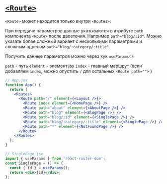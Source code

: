 # [`<Route>`](../index.md)

`<Route>` может находится только внутри `<Routes>`.

При передаче параметров данные указываются в атрибуте `path` компонента `<Route>` после двоеточия. Например `path="blog/:id"`. Можно указать более сложный вариант с несколькими параметрами и сложным адресом `path="blog/:category/:title"`.

Получить данные параметров можно через хук `useParams()`.

`path` - путь
`element` - элемент jsx
`index` - главный маршрут (если добавляем `index`, можно опустить `/` для остальных `<Route path="">` )

```jsx
// App.jsx
function App() {
  return (
    <Routes>
      <Route path="/" element={<Layout />}>
        <Route index element={<HomePage />} />
        <Route path="about" element={<AboutPage />} />
        <Route path="blog" element={<BlogPage />} />
        <Route path="blog/:id" element={<SinglePage />} />
        <Route path="blog/:category/:title" element={<SinglePage />} />
        <Route path="*" element={<NotFoundPage />} />
      </Route>
    </Routes>
  );
}

// SinglePage.jsx
import { useParams } from 'react-router-dom';
const SinglePage = () => {
  const { id } = useParams();
  return <div>{id}</div>;
};
```
